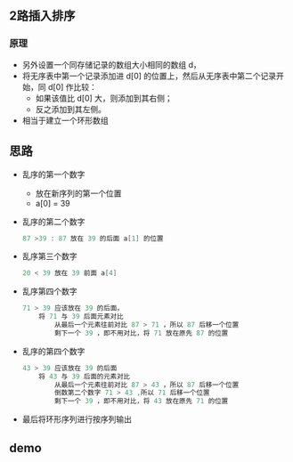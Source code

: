 ## 2路插入排序

### 原理

*   另外设置一个同存储记录的数组大小相同的数组 d，
*   将无序表中第一个记录添加进 d[0] 的位置上，然后从无序表中第二个记录开始，同 d[0] 作比较：
    *   如果该值比 d[0] 大，则添加到其右侧；
    *   反之添加到其左侧。 
*   相当于建立一个环形数组

## 思路

*   乱序的第一个数字

    *   放在新序列的第一个位置 
    *   a[0] = 39

*   乱序的第二个数字

    ```go
    87 >39 : 87 放在 39 的后面 a[1] 的位置
    ```

*   乱序第三个数字

    ```go
    20 < 39 放在 39 前面 a[4]
    ```

*   乱序第四个数字

    ```go
    71 > 39 应该放在 39 的后面，
    	将 71 与 39 后面元素对比
    		从最后一个元素往前对比 87 > 71 ，所以 87 后移一个位置
    		剩下一个 39 ，即不用对比，将 71 放在原先 87 的位置
    ```

*   乱序的第四个数字

    ```go
    43 > 39 应该放在 39 的后面
    	将 43 与 39 后面的元素对比
    		从最后一个元素往前对比 87 > 43 ，所以 87 后移一个位置
    		倒数第二个数字 71 > 43 ,所以 71 后移一个位置
    		剩下一个 39 ，即不用对比，将 43 放在原先 71 的位置
    ```

*   最后将环形序列进行按序列输出

## demo